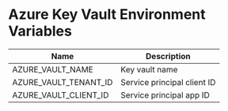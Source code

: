 # Azure Key Vault Environment Variables

| Name                                 |Description                                 |
|--------------------------------------|--------------------------------------------|
|AZURE_VAULT_NAME                      |Key vault name                              |
|AZURE_VAULT_TENANT_ID                 |Service principal client ID                 |
|AZURE_VAULT_CLIENT_ID                 |Service principal app ID                    |
